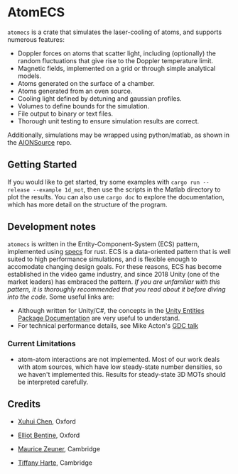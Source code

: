 # AtomECS

`atomecs` is a crate that simulates the laser-cooling of atoms, and supports numerous features:
* Doppler forces on atoms that scatter light, including (optionally) the random fluctuations that give rise to the Doppler temperature limit.
* Magnetic fields, implemented on a grid or through simple analytical models.
* Atoms generated on the surface of a chamber.
* Atoms generated from an oven source.
* Cooling light defined by detuning and gaussian profiles.
* Volumes to define bounds for the simulation.
* File output to binary or text files.
* Thorough unit testing to ensure simulation results are correct.

Additionally, simulations may be wrapped using python/matlab, as shown in the [AIONSource](https://github.com/TeamAtomECS/AIONSource) repo.

## Getting Started

If you would like to get started, try some examples with `cargo run --release --example 1d_mot`, then use the scripts in the Matlab directory to plot the results.
You can also use `cargo doc` to explore the documentation, which has more detail on the structure of the program.

## Development notes

`atomecs` is written in the Entity-Component-System (ECS) pattern, implemented using [specs](https://github.com/slide-rs/specs) for rust.
ECS is a data-oriented pattern that is well suited to high performance simulations, and is flexible enough to accomodate changing design goals.
For these reasons, ECS has become established in the video game industry, and since 2018 Unity (one of the market leaders) has embraced the pattern.
_If you are unfamiliar with this pattern, it is thoroughly recommended that you read about it before diving into the code._
Some useful links are:
* Although written for Unity/C#, the concepts in the [Unity Entities Package Documentation](https://docs.unity3d.com/Packages/com.unity.entities@0.14/manual/ecs_core.html) are very useful to understand.
* For technical performance details, see Mike Acton's [GDC talk](https://www.youtube.com/watch?v=p65Yt20pw0g)

### Current Limitations

* atom-atom interactions are not implemented. Most of our work deals with atom sources, which have low steady-state number densities, so we haven't implemented this. Results for steady-state 3D MOTs should be interpreted carefully.

## Credits

* [Xuhui Chen](https://github.com/Pi-sun), Oxford

* [Elliot Bentine](https://github.com/ElliotB256), Oxford

* [Maurice Zeuner](https://github.com/MauriceZeuner), Cambridge

* [Tiffany Harte](https://github.com/tiffanyharte), Cambridge
